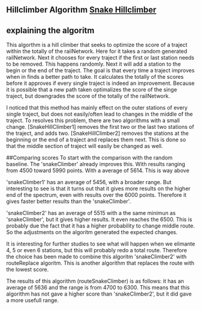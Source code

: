 ## Hillclimber Algorithm [Snake Hillclimber](#snake-hillclimber)
## explaining the algoritm
This algorthm is a hill climber that seeks to optimize the score of a traject within the
totally of the railNetwork.
Here for it takes a random generated railNetwork. Next it chooses for every traject if the first
or last station needs to be removed. This happens randomly. Next it will add a station to the
begin or the end of the traject.
The goal is that every time a traject improves when in finds a better path to take.
It calculates the totally of the scores before it approves if every single traject is indeed an improvement.
Because it is possible that a new path taken optimalizes the score of the singe traject, but downgrades
the score of the totally of the railNetwork.

I noticed that this method has mainly effect on the outer stations of every single traject, but does not
easily/often lead to changes in the middle of the traject. To resolves this problem, there are two algorithms
with a small change. [SnakeHillClimber1] removes the first two or the last two stations of the traject, and adds
two.
[SnakeHillClimber2] removes the stations at the beginning or the end of a traject and replaces them next.
This is done so that the middle section of traject will easily be changed as well.


##Comparing scores
To start with the comparison with the random baseline. The 'snakeClimber' already improves this.
With results ranging from 4500 toward 5990 points. With a average of 5614. This is way above

'snakeClimber1' has an average of 5456, with a broader range. But interesting to see is that it turns out
that it gives more results on the higher end of the spectrum, even with results over the 6000 points.
Therefore it gives faster better results than the 'snakeClimber'.

'snakeClimber2' has an average of 5515 with a the same minimun as 'snakeClimber', but it gives higher
results. It even reaches the 6500. This is probably due the fact that it has a higher probability
to change middle route. So the adjustments on the algoritm generated the expected changes.

It is interesting for further studies to see what will happen when we elimante 4, 5 or even 6 stations,
but this will probably redo a total route. Therefore the choice has been made to combine this algoritm 'snakeClimber2'
with routeReplace algoritm. This is another algorithm that replaces the route with the lowest score.

The results of this algorithm (routeSnakeClimber) is as follows: it has an average of 5636 and the range is from 4700 to 6300.
This means that this algorithm has not gave a higher score than 'snakeClimber2', but it did gave a more usefull range.
